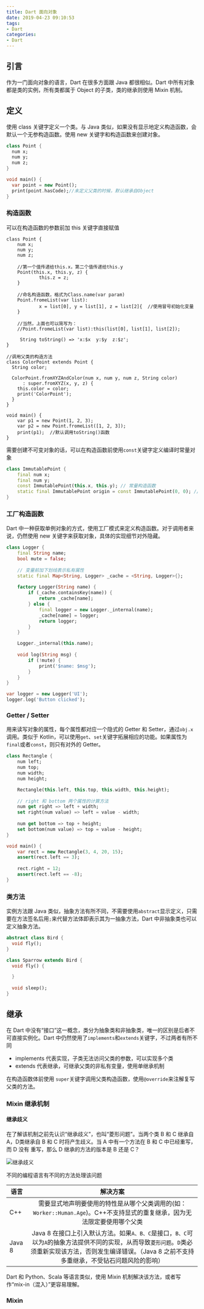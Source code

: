 ```yaml
---
title: Dart 面向对象
date: 2019-04-23 09:10:53
tags:
- Dart
categories:
- Dart
---
```


## 引言

作为一门面向对象的语言，Dart 在很多方面跟 Java 都很相似。Dart 中所有对象都是类的实例，所有类都属于 Object 的子类，类的继承则使用 Mixin 机制。

<!--more-->

## 定义

使用 class 关键字定义一个类。与 Java 类似，如果没有显示地定义构造函数，会默认一个无参构造函数。使用 new 关键字和构造函数来创建对象。

```dart
class Point {
  num x;
  num y;
  num z;
}

void main() {
  var point = new Point();
  print(point.hasCode);//未定义父类的时候，默认继承自Object
}
```

### 构造函数

可以在构造函数的参数前加 this 关键字直接赋值

```
class Point {
    num x;
    num y;
    num z;
    
    //第一个值传递给this.x，第二个值传递给this.y
    Point(this.x, this.y, z) {	
            this.z = z;
    }
    
    //命名构造函数，格式为Class.name(var param)
    Point.fromeList(var list): 
            x = list[0], y = list[1], z = list[2]{	//使用冒号初始化变量
    }

    //当然，上面也可以简写为：
    //Point.fromeList(var list):this(list[0], list[1], list[2]);

     String toString() => 'x:$x  y:$y  z:$z';
}

//调用父类的构造方法
class ColorPoint extends Point {
  String color;

  ColorPoint.fromXYZAndColor(num x, num y, num z, String color)
      : super.fromXYZ(x, y, z) {
    this.color = color;
    print('ColorPoint');
  }
}

void main() {
    var p1 = new Point(1, 2, 3);
    var p2 = new Point.fromeList([1, 2, 3]);
    print(p1);	//默认调用toString()函数
}
```

需要创建不可变对象的话，可以在构造函数前使用`const`关键字定义编译时常量对象

```dart
class ImmutablePoint {
    final num x;
    final num y;
    const ImmutablePoint(this.x, this.y); // 常量构造函数
    static final ImmutablePoint origin = const ImmutablePoint(0, 0); // 创建一个常量对象不能用new，要用const
}
```

### 工厂构造函数

Dart 中一种获取单例对象的方式，使用工厂模式来定义构造函数。对于调用者来说，仍然使用 new 关键字来获取对象，具体的实现细节对外隐藏。

```dart
class Logger { 
	final String name; 
    bool mute = false; 
    
    // 变量前加下划线表示私有属性 
    static final Map<String, Logger> _cache = <String, Logger>{}; 
    
    factory Logger(String name) { 
        if (_cache.containsKey(name)) { 
            return _cache[name]; 
        } else { 
            final logger = new Logger._internal(name); 
            _cache[name] = logger; 
            return logger; 
        } 
    }

    Logger._internal(this.name); 
    
    void log(String msg) { 
        if (!mute) { 
            print('$name: $msg'); 
        } 
    } 
} 

var logger = new Logger('UI'); 
logger.log('Button clicked');
```



### Getter / Setter

用来读写对象的属性，每个属性都对应一个隐式的 Getter 和 Setter，通过`obj.x`调用。类似于 Kotlin，可以使用`get`、`set`关键字拓展相应的功能。如果属性为`final`或者`const`，则只有对外的 Getter。

```dart
class Rectangle {
    num left;
    num top;
    num width;
    num height;

    Rectangle(this.left, this.top, this.width, this.height);
    
    // right 和 bottom 两个属性的计算方法
    num get right => left + width;
    set right(num value) => left = value - width;
    
    num get bottom => top + height;
    set bottom(num value) => top = value - height;
}

void main() {
    var rect = new Rectangle(3, 4, 20, 15);
    assert(rect.left == 3);
    
    rect.right = 12;
    assert(rect.left == -8);
}
```

### 类方法

实例方法跟 Java 类似，抽象方法有所不同，不需要使用`abstract`显示定义，只需要在方法签名后用`;`来代替方法体即表示其为一抽象方法，Dart 中非抽象类也可以定义抽象方法。

```dart
abstract class Bird {
  void fly();
}

class Sparrow extends Bird {
  void fly() {

  }
    
  void sleep();
}
```



## 继承

在 Dart 中没有“接口”这一概念，类分为抽象类和非抽象类，唯一的区别是后者不可直接实例化。Dart 中仍然使用了`implements`和`extends`关键字，不过两者有所不同

- implements 代表实现，子类无法访问父类的参数，可以实现多个类
- extends 代表继承，可继承父类的非私有变量，使用单继承机制

在构造函数体前使用 `super`关键字调用父类构造函数，使用`@override`来注解复写父类的方法。

### Mixin 继承机制

#### 继承歧义

在了解该机制之前先认识“继承歧义”，也叫“菱形问题”。当两个类 B 和 C 继承自 A，D类继承自 B 和 C 时将产生歧义。当 A 中有一个方法在 B 和 C 中已经重写，而 D 没有 重写，那么 D 继承的方法的版本是 B 还是 C？

![继承歧义](Dart-面向对象\继承歧义.png)



不同的编程语言有不同的方法处理该问题

| 语言   |                           解决方案                           |
| ------ | :----------------------------------------------------------: |
| C++    | 需要显式地声明要使用的特性是从哪个父类调用的(如：`Worker::Human.Age`)。C++不支持显式的重复继承，因为无法限定要使用哪个父类 |
| Java 8 | Java 8 在接口上引入默认方法。如果`A、B、C`是接口，`B、C`可以为`A`的抽象方法提供不同的实现，从而导致`菱形问题`。`D`类必须重新实现该方法，否则发生编译错误。（Java 8 之前不支持多重继承，不受钻石问题风险的影响） |

Dart 和 Python、Scala 等语言类似，使用 Mixin 机制解决该方法，或者写作“mix-in（混入）”更容易理解。

### Mixin

